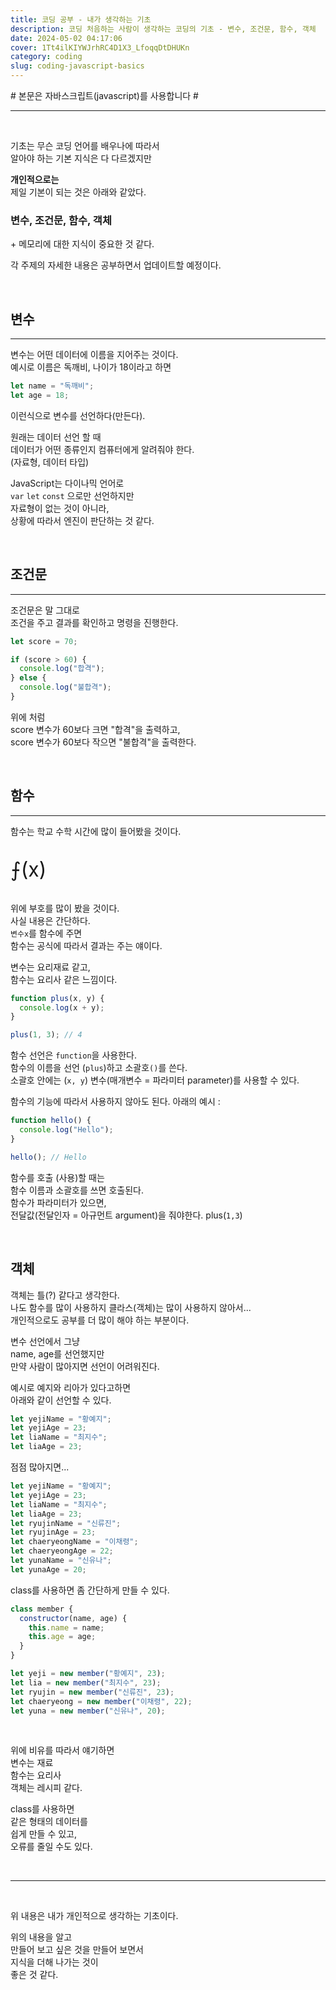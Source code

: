 ```yaml
---
title: 코딩 공부 - 내가 생각하는 기초
description: 코딩 처음하는 사람이 생각하는 코딩의 기초 - 변수, 조건문, 함수, 객체
date: 2024-05-02 04:17:06
cover: 1Tt4ilKIYWJrhRC4D1X3_LfoqqDtDHUKn
category: coding
slug: coding-javascript-basics
---
```


\# 본문은 자바스크립트(javascript)를 사용합니다 \#

---

<br>

기초는 무슨 코딩 언어를 배우나에 따라서  
알아야 하는 기본 지식은 다 다르겠지만

**개인적으로는**  
제일 기본이 되는 것은 아래와 같았다.

### 변수, 조건문, 함수, 객체

\+ 메모리에 대한 지식이 중요한 것 같다.

각 주제의 자세한 내용은 공부하면서 업데이트할 예정이다.

<br>

## 변수

---

변수는 어떤 데이터에 이름을 지어주는 것이다.  
예시로 이름은 독깨비, 나이가 18이라고 하면

```js
let name = "독깨비";
let age = 18;
```

이런식으로 변수를 선언하다(만든다).

원래는 데이터 선언 할 때  
데이터가 어떤 종류인지 컴퓨터에게 알려줘야 한다.  
(자료형, 데이터 타입)

JavaScript는 다이나믹 언어로  
`var` `let` `const` 으로만 선언하지만  
자료형이 없는 것이 아니라,  
상황에 따라서 엔진이 판단하는 것 같다.

<br>

## 조건문

---

조건문은 말 그대로  
조건을 주고 결과를 확인하고 명령을 진행한다.

```js
let score = 70;

if (score > 60) {
  console.log("합격");
} else {
  console.log("불합격");
}
```

위에 처럼  
score 변수가 60보다 크면 "합격"을 출력하고,  
score 변수가 60보다 작으면 "불합격"을 출력한다.

<br>

## 함수

---

함수는 학교 수학 시간에 많이 들어봤을 것이다.

<p style="font-size:2rem"> ⨍(x) </p>

위에 부호를 많이 봤을 것이다.  
사실 내용은 간단하다.  
`변수x`를 함수에 주면  
함수는 공식에 따라서 결과는 주는 얘이다.

변수는 요리재료 같고,  
함수는 요리사 같은 느낌이다.

```js
function plus(x, y) {
  console.log(x + y);
}

plus(1, 3); // 4
```

함수 선언은 `function`을 사용한다.  
함수의 이름을 선언 (`plus`)하고 소괄호`()`를 쓴다.  
소괄호 안에는 (`x, y`) 변수(매개변수 = 파라미터 parameter)를 사용할 수 있다.

함수의 기능에 따라서 사용하지 않아도 된다. 아래의 예시 :

```js
function hello() {
  console.log("Hello");
}

hello(); // Hello
```

함수를 호출 (사용)할 때는  
함수 이름과 소괄호를 쓰면 호출된다.  
함수가 파라미터가 있으면,  
전달값(전달인자 = 아규먼트 argument)을 줘야한다. plus(`1,3`)

<br>

## 객체

객체는 틀(?) 같다고 생각한다.  
나도 함수를 많이 사용하지 클라스(객체)는 많이 사용하지 않아서...  
개인적으로도 공부를 더 많이 해야 하는 부분이다.

변수 선언에서 그냥  
name, age를 선언했지만  
만약 사람이 많아지면 선언이 어려워진다.

예시로 예지와 리아가 있다고하면  
아래와 같이 선언할 수 있다.

```js
let yejiName = "황예지";
let yejiAge = 23;
let liaName = "최지수";
let liaAge = 23;
```

점점 많아지면...

```js
let yejiName = "황예지";
let yejiAge = 23;
let liaName = "최지수";
let liaAge = 23;
let ryujinName = "신류진";
let ryujinAge = 23;
let chaeryeongName = "이채령";
let chaeryeongAge = 22;
let yunaName = "신유나";
let yunaAge = 20;
```

class를 사용하면 좀 간단하게 만들 수 있다.

```js
class member {
  constructor(name, age) {
    this.name = name;
    this.age = age;
  }
}

let yeji = new member("황예지", 23);
let lia = new member("최지수", 23);
let ryujin = new member("신류진", 23);
let chaeryeong = new member("이채령", 22);
let yuna = new member("신유나", 20);
```

<br/>

위에 비유를 따라서 얘기하면  
변수는 재료  
함수는 요리사  
객체는 레시피 같다.

class를 사용하면  
같은 형태의 데이터를  
쉽게 만들 수 있고,  
오류를 줄일 수도 있다.

<br/>

---

<br/>

위 내용은 내가 개인적으로 생각하는 기초이다.

위의 내용을 알고  
만들어 보고 싶은 것을 만들어 보면서  
지식을 더해 나가는 것이  
좋은 것 같다.
